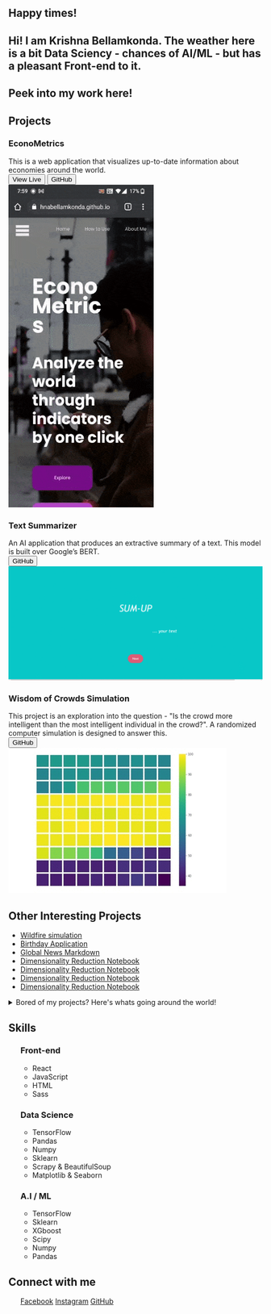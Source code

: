 <link src"./index.css" rel="stylesheet"></link>
<section class="banner-page container">
    <article class="container">
        <h2>Happy times!</h2>
    </article>
    <article class="container">
        <h2>Hi! I am <span>Krishna Bellamkonda</span>.
            The weather here is a bit <span>Data Sciency</span> - chances of AI/ML -
            but has a pleasant <span>Front-end</span> to it.
        </h2>
    </article>
    <article class="container">
        <h2>Peek into my work here!</h2>
    </article>
</section>

<section class="projects container">
    <h2 class="title container">Projects</h2>
    <div class="project container">
        <div class="project-desc">
            <h3>EconoMetrics</h3>
            <article>
                This is a web application that visualizes up-to-date
                information about economies around the world.
            </article>
            <div class="buttons">
                <a href="#"><button>View Live</button></a>
                <a href="#"><button>GitHub</button></a>
            </div>
        </div>
        <div class="project-visual">
            <img id="econometrics-visual" src="./gifs/EconoMetrics.gif" alt="econometrics gif">
        </div>
    </div>
    <div class="project container">
        <div class="project-desc">
            <h3>Text Summarizer</h3>
            <article>
                An AI application that produces an extractive summary of a text.
                This model is built over Google’s BERT.
            </article>
            <div class="buttons">
                <a href="#"><button>GitHub</button></a>
            </div>
        </div>
        <div class="project-visual">
            <img src="./gifs/TextSummarizer.gif" alt="text summarizer gif">
        </div>
    </div>
    <div class="project container">
        <div class="project-desc">
            <h3>Wisdom of Crowds Simulation</h3>
            <article>
                This project is an exploration into the question - "Is the crowd more intelligent than the most
                intelligent individual in the crowd?".
                A randomized computer simulation is designed to answer this.
            </article>
            <div class="buttons">
                <a href="#"><button>GitHub</button></a>
            </div>
        </div>
        <div class="project-visual container">
            <img src="./gifs/wisdom_of_crowds_simulation.gif" alt="wisdom of crowds gif">
        </div>
    </div>
</section>
<section class="other-projects container">
    <h2 class="title">Other Interesting Projects</h2>
    <ul>
        <a href="#">
            <li>Wildfire simulation</li>
        </a>
        <a href="#">
            <li>Birthday Application</li>
        </a>
        <a href="#">
            <li>Global News Markdown</li>
        </a>
        <a href="#">
            <li>Dimensionality Reduction Notebook</li>
        </a>
        <a href="#">
            <li>Dimensionality Reduction Notebook</li>
        </a>
        <a href="#">
            <li>Dimensionality Reduction Notebook</li>
        </a>
        <a href="#">
            <li>Dimensionality Reduction Notebook</li>
        </a>
    </ul>
</section>
<details class="news-section container">
    <summary class='title'> Bored of my projects? Here's whats going around the
        world!
    </summary>
    <img id="news-section-svg" src='https://global-news-markdown-app.vercel.app/' width="100%" height="500px" />
</details>
<section class="skills-section container">
    <h2 class='title'>Skills</h2>
    <ul class="skills">
        <div class="front-end">
            <h3>Front-end</h3>
            <ul class="skills-list">
                <li>React</li>
                <li>JavaScript</li>
                <li>HTML</li>
                <li>
                    Sass
                </li>
            </ul>
        </div>
        <div class="data-science">
            <h3>Data Science</h3>
            <ul class="skills-list">
                <li>TensorFlow</li>
                <li>Pandas</li>
                <li>Numpy</li>
                <li>Sklearn</li>
                <li>Scrapy & BeautifulSoup</li>
                <li>Matplotlib & Seaborn</li>
            </ul>
        </div>
        <div class="ai-ml">
            <h3>A.I / ML</h3>
            <ul class="skills-list">
                <li>TensorFlow</li>
                <li>Sklearn</li>
                <li>XGboost</li>
                <li>Scipy</li>
                <li>Numpy</li>
                <li>Pandas</li>
            </ul>
        </div>
    </ul>
</section>
<section class="connect-with-me container">
    <h2 class='title'>Connect with me</h2>
    <ul class="connections-list">
        <a href="">Facebook</a>
        <a href="">Instagram</a>
        <a href="">GitHub</a>
    </ul>
</section>




<!--### Hey! This is Krishna Bellamkonda 👋

Hey! I am a student at University of Warwcik with skills in Frontend, Backend, Data Analysis alongside ML & AI. I am currently looking for an internship to which I can be a meaningful addition to - while foster my skills.   

[![Krishna Bellamkonda's GitHub stats](https://github-readme-stats.vercel.app/api?username=KrishnaBellamkonda)](https://github.com/KrishnaBellamkonda/github-readme-stats)
-->



<!--
**KrishnaBellamkonda/KrishnaBellamkonda** is a ✨ _special_ ✨ repository because its `README.md` (this file) appears on your GitHub profile.

Here are some ideas to get you started:

- 🔭 I’m currently working on ...
- 🌱 I’m currently learning ...
- 👯 I’m looking to collaborate on ...
- 🤔 I’m looking for help with ...
- 💬 Ask me about ...
- 📫 How to reach me: ...
- 😄 Pronouns: ...
- ⚡ Fun fact: ...
-->
